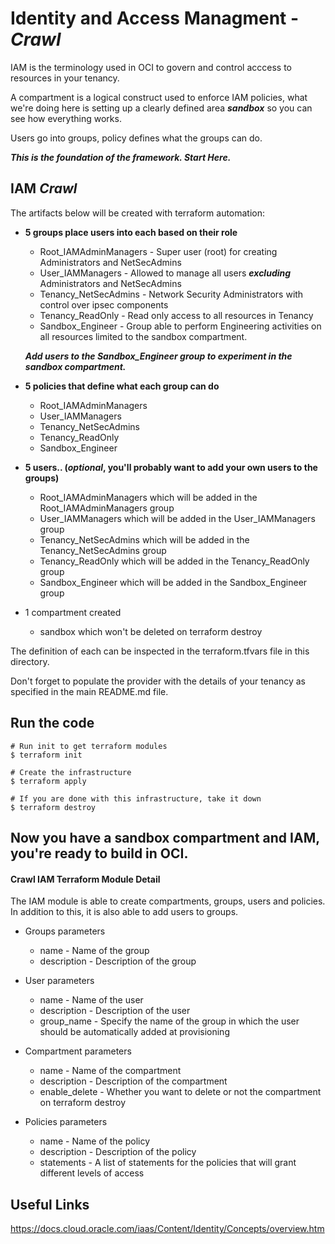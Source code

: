 # Identity and Access Managment - __*Crawl*__ 

IAM is the terminology used in OCI to govern and control acccess to resources in your tenancy.

A compartment is a logical construct used to enforce IAM policies, what we're doing here is setting up a clearly defined area __*sandbox*__ so you can see how everything works.

Users go into groups, policy defines what the groups can do.

__*This is the foundation of the framework. Start Here.*__

## IAM __*Crawl*__

The artifacts below will be created with terraform automation:
 
* **5 groups place users into each based on their role** 
  * Root_IAMAdminManagers - Super user (root) for creating Administrators and NetSecAdmins
  * User_IAMManagers - Allowed to manage all users __*excluding*__ Administrators and NetSecAdmins
  * Tenancy_NetSecAdmins - Network Security Administrators with control over ipsec components
  * Tenancy_ReadOnly - Read only access to all resources in Tenancy
  * Sandbox_Engineer - Group able to perform Engineering activities on all resources limited to the sandbox compartment. 
  
  __*Add users to the Sandbox_Engineer group to experiment in the sandbox compartment.*__

* **5 policies that define what each group can do**
  * Root_IAMAdminManagers
  * User_IAMManagers
  * Tenancy_NetSecAdmins
  * Tenancy_ReadOnly
  * Sandbox_Engineer

* **5 users.. (__*optional*__, you'll probably want to add your own users to the groups)**
  * Root_IAMAdminManagers which will be added in the Root_IAMAdminManagers group
  * User_IAMManagers which will be added in the User_IAMManagers group
  * Tenancy_NetSecAdmins which will be added in the Tenancy_NetSecAdmins group
  * Tenancy_ReadOnly which will be added in the Tenancy_ReadOnly group
  * Sandbox_Engineer which will be added in the Sandbox_Engineer group

* 1 compartment created
  * sandbox which won't be deleted on terraform destroy

The definition of each can be inspected in the terraform.tfvars file in this directory.

Don't forget to populate the provider with the details of your tenancy as specified in the main README.md file.

## Run the code

```
# Run init to get terraform modules
$ terraform init

# Create the infrastructure
$ terraform apply

# If you are done with this infrastructure, take it down
$ terraform destroy
```

## Now you have a sandbox compartment and IAM, you're ready to build in OCI.

#### Crawl IAM Terraform Module Detail

The IAM module is able to create compartments, groups, users and policies. In addition to this, it is also able to add users to groups.

* Groups parameters
  * name - Name of the group
  * description - Description of the group

* User parameters
  * name - Name of the user
  * description - Description of the user
  * group_name - Specify the name of the group in which the user should be automatically added at provisioning

* Compartment parameters
  * name - Name of the compartment
  * description - Description of the compartment
  * enable_delete - Whether you want to delete or not the compartment on terraform destroy

* Policies parameters
  * name - Name of the policy
  * description - Description of the policy
  * statements - A list of statements for the policies that will grant different levels of access


## Useful Links
https://docs.cloud.oracle.com/iaas/Content/Identity/Concepts/overview.htm